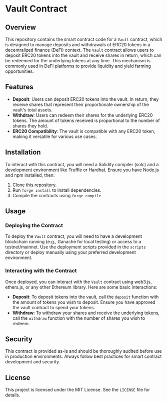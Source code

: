 # Vault Contract

## Overview

This repository contains the smart contract code for a `Vault` contract, which is designed to manage deposits and withdrawals of ERC20 tokens in a decentralized finance (DeFi) context. The `Vault` contract allows users to deposit ERC20 tokens into the vault and receive shares in return, which can be redeemed for the underlying tokens at any time. This mechanism is commonly used in DeFi platforms to provide liquidity and yield farming opportunities.

## Features

- **Deposit**: Users can deposit ERC20 tokens into the vault. In return, they receive shares that represent their proportionate ownership of the vault's total assets.
- **Withdraw**: Users can redeem their shares for the underlying ERC20 tokens. The amount of tokens received is proportional to the number of shares they hold.
- **ERC20 Compatibility**: The vault is compatible with any ERC20 token, making it versatile for various use cases.

## Installation

To interact with this contract, you will need a Solidity compiler (solc) and a development environment like Truffle or Hardhat. Ensure you have Node.js and npm installed, then:

1. Clone this repository. 
2. Run `forge install` to install dependencies.
3. Compile the contracts using `forge compile`

## Usage

### Deploying the Contract

To deploy the `Vault` contract, you will need to have a development blockchain running (e.g., Ganache for local testing) or access to a testnet/mainnet. Use the deployment scripts provided in the `scripts` directory or deploy manually using your preferred development environment.

### Interacting with the Contract

Once deployed, you can interact with the `Vault` contract using web3.js, ethers.js, or any other Ethereum library. Here are some basic interactions:

- **Deposit**: To deposit tokens into the vault, call the `deposit` function with the amount of tokens you wish to deposit. Ensure you have approved the vault contract to spend your tokens.
- **Withdraw**: To withdraw your shares and receive the underlying tokens, call the `withdraw` function with the number of shares you wish to redeem.


## Security

This contract is provided as-is and should be thoroughly audited before use in production environments. Always follow best practices for smart contract development and security.

## License

This project is licensed under the MIT License. See the `LICENSE` file for details.